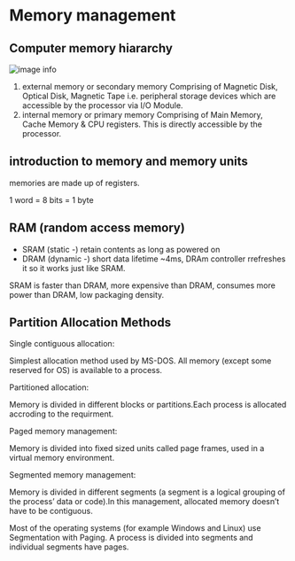 # Memory management

## Computer memory hiararchy
![image info](../memory_management.png)

1. external memory or secondary memory
    Comprising of Magnetic Disk, Optical Disk, Magnetic Tape i.e. peripheral storage devices which are accessible by the processor via I/O Module.
2. internal memory or primary memory
   Comprising of Main Memory, Cache Memory & CPU registers. This is directly accessible by the processor.

## introduction to memory and memory units
memories are made up of registers.

1 word = 8 bits = 1 byte

## RAM (random access memory)
- SRAM (static -) 
  retain contents as long as powered on
- DRAM (dynamic -) 
  short data lifetime ~4ms, DRAm controller rrefreshes it so it works just like SRAM.

SRAM is faster than DRAM, more expensive than DRAM, consumes more power than DRAM,  low packaging density.

## Partition Allocation Methods
Single contiguous allocation: 

Simplest allocation method used by MS-DOS. All memory (except some reserved for OS) is available to a process.

Partitioned allocation: 

Memory is divided in different blocks or partitions.Each process is allocated accroding to the requirment.

Paged memory management: 

Memory is divided into fixed sized units called page frames, used in a virtual memory environment.

Segmented memory management: 

Memory is divided in different segments (a segment is a logical grouping of the process’ data or code).In this management, allocated memory doesn’t have to be contiguous.

Most of the operating systems (for example Windows and Linux) use Segmentation with Paging. A process is divided into segments and individual segments have pages.
